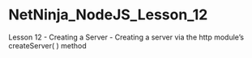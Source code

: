 # NetNinja_NodeJS_Lesson_12
Lesson 12 - Creating a Server - Creating a server via the http module’s createServer( ) method
